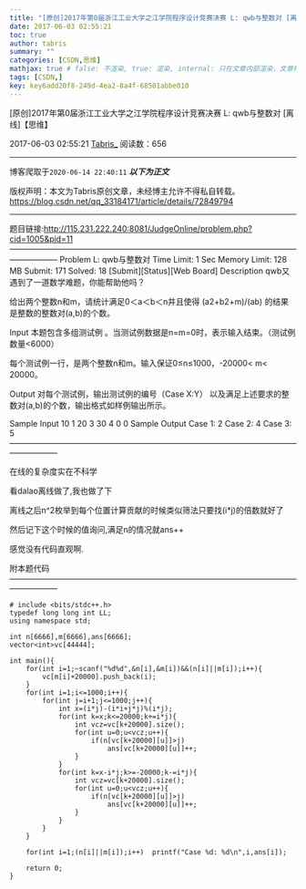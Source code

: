 ```yaml
---
title: "[原创]2017年第0届浙江工业大学之江学院程序设计竞赛决赛 L: qwb与整数对 [离线]【思维】"
date: 2017-06-03 02:55:21
toc: true
author: tabris
summary: ""
categories: [CSDN,思维]
mathjax: true # false: 不渲染, true: 渲染, internal: 只在文章内部渲染，文章列表中不渲染
tags: [CSDN,]
key: key6add20f8-249d-4ea2-8a4f-68501abbe010
---
```


[原创]2017年第0届浙江工业大学之江学院程序设计竞赛决赛 L: qwb与整数对 [离线]【思维】

2017-06-03 02:55:21  [Tabris_](https://me.csdn.net/qq_33184171) 阅读数：656

---

博客爬取于`2020-06-14 22:40:11`
***以下为正文***

版权声明：本文为Tabris原创文章，未经博主允许不得私自转载。
https://blog.csdn.net/qq_33184171/article/details/72849794

<!-- more -->

---

题目链接:http://115.231.222.240:8081/JudgeOnline/problem.php?cid=1005&pid=11
——————————————————————————————————————————
Problem L: qwb与整数对
Time Limit: 1 Sec  Memory Limit: 128 MB
Submit: 171  Solved: 18
[Submit][Status][Web Board]
Description
qwb又遇到了一道数学难题，你能帮助他吗？

给出两个整数n和m，请统计满足0＜a＜b＜n并且使得 (a2+b2+m)/(ab) 的结果是整数的整数对(a,b)的个数。

Input
本题包含多组测试例 。当测试例数据是n=m=0时，表示输入结束。（测试例数量<6000）

每个测试例一行，是两个整数n和m。输入保证0≤n≤1000，-20000< m< 20000。 

Output
对每个测试例，输出测试例的编号（Case X:Y） 以及满足上述要求的整数对(a,b)的个数，输出格式如样例输出所示。

Sample Input
10 1
20 3
30 4
0 0
Sample Output
Case 1: 2
Case 2: 4
Case 3: 5
——————————————————————————————————————————

在线的复杂度实在不科学

看dalao离线做了,我也做了下

离线之后n^2枚举到每个位置计算贡献的时候类似筛法只要找(i*j)的倍数就好了

然后记下这个时候的值询问,满足n的情况就ans++

感觉没有代码直观啊.

附本题代码
——————————————————————————————————————————
```
# include <bits/stdc++.h>
typedef long long int LL;
using namespace std;
 
int n[6666],m[6666],ans[6666];
vector<int>vc[44444];
 
int main(){
    for(int i=1;~scanf("%d%d",&n[i],&m[i])&&(n[i]||m[i]);i++){
        vc[m[i]+20000].push_back(i);
    }
    for(int i=1;i<=1000;i++){
        for(int j=i+1;j<=1000;j++){
            int x=(i*j)-(i*i+j*j)%(i*j);
            for(int k=x;k<=20000;k+=i*j){
                int vcz=vc[k+20000].size();
                for(int u=0;u<vcz;u++){
                    if(n[vc[k+20000][u]]>j)
                        ans[vc[k+20000][u]]++;
                }
            }
            for(int k=x-i*j;k>=-20000;k-=i*j){
                int vcz=vc[k+20000].size();
                for(int u=0;u<vcz;u++){
                    if(n[vc[k+20000][u]]>j)
                        ans[vc[k+20000][u]]++;
                }
            }
        }
    }
 
    for(int i=1;(n[i]||m[i]);i++)  printf("Case %d: %d\n",i,ans[i]);
 
    return 0;
}
```
